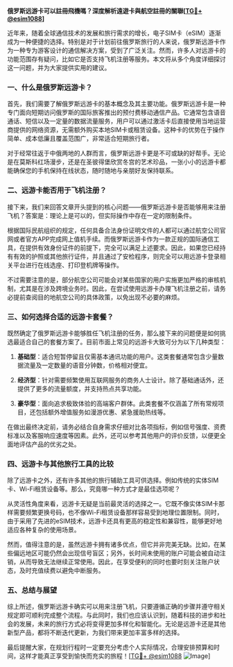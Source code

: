 **俄罗斯远游卡可以註冊飛機嗎？深度解析遠遊卡與航空註冊的關聯[[TG💪+ @esim1088](https://t.me/s/esim1088)]**

近年来，随着全球通信技术的发展和旅行需求的增长，电子SIM卡（eSIM）逐渐成为一种便捷的选择。特别是对于计划前往俄罗斯旅行的人来说，俄罗斯远游卡作为一种专为游客设计的通信解决方案，受到了广泛关注。然而，许多人对远游卡的功能范围存有疑问，比如它是否支持飞机注册等服务。本文将从多个角度详细探讨这一问题，并为大家提供实用的建议。

### 一、什么是俄罗斯远游卡？

首先，我们需要了解俄罗斯远游卡的基本概念及其主要功能。俄罗斯远游卡是一种专门面向短期访问俄罗斯的国际旅客推出的预付费移动通信产品。它通常包含语音通话、短信以及一定量的数据流量服务，用户可以通过激活卡后直接使用当地运营商提供的网络资源，无需额外购买本地SIM卡或租赁设备。这种卡的优势在于操作简单、成本低廉且覆盖范围广，非常适合短期旅行者。

对于经常往返于中俄两地的人群而言，俄罗斯远游卡更是不可或缺的好帮手。无论是在莫斯科红场漫步，还是在圣彼得堡欣赏冬宫的艺术珍品，一张小小的远游卡都能确保您的手机保持在线状态，随时随地与亲朋好友保持联系。

### 二、远游卡能否用于飞机注册？

接下来，我们来回答文章开头提到的核心问题——俄罗斯远游卡是否能够用来注册飞机？答案是：理论上是可以的，但实际操作中存在一定的限制条件。

根据国际民航组织的规定，任何具备合法身份证明文件的人都可以通过航空公司官网或者官方APP完成网上值机手续。而俄罗斯远游卡作为一款正规的国际通信工具，在提供有效身份证件的前提下，完全可以满足上述要求。因此，如果您已经持有有效的护照或其他旅行证件，并且通过了安检程序，则完全可以用远游卡登录相关平台进行在线选座、打印登机牌等操作。

不过需要注意的是，部分航空公司可能会对某些国家的用户实施更加严格的审核机制，尤其是在涉及跨境业务时。因此，在尝试使用远游卡办理飞机注册之前，请务必提前查阅目的地航空公司的具体政策，以免出现不必要的麻烦。

### 三、如何选择合适的远游卡套餐？

既然确定了俄罗斯远游卡能够胜任飞机注册的任务，那么接下来的问题便是如何挑选最适合自己的套餐方案了。目前市面上常见的远游卡大致可分为以下几种类型：

1. **基础型**：适合短暂停留且仅需基本通讯功能的用户。这类套餐通常包含少量数据流量及一定数量的语音分钟数，价格相对便宜。
   
2. **经济型**：针对需要频繁使用互联网服务的商务人士设计。除了基础通话外，还提供了更多的流量额度，并支持热点共享功能。

3. **豪华型**：面向追求极致体验的高端客户群体。此类套餐不仅涵盖了所有常规项目，还包括额外增值服务如漫游优惠、紧急援助热线等。

在做出最终决定前，请务必结合自身需求仔细对比各项指标，例如信号强度、资费标准以及客服响应速度等因素。此外，还可以参考其他用户的评价反馈，以便更全面地评估产品的优劣之处。

### 四、远游卡与其他旅行工具的比较

除了远游卡之外，还有许多其他的旅行辅助工具可供选择。例如传统的实体SIM卡、Wi-Fi租赁设备等。那么，究竟哪一种方式才是最佳选项呢？

从灵活性角度来看，远游卡无疑是当前最灵活的选择之一。它既不像实体SIM卡那样需要频繁更换号码，也不像Wi-Fi租赁设备那样容易受到地理位置限制。同时，由于采用了先进的eSIM技术，远游卡还具有更高的稳定性和兼容性，能够更好地适应各种复杂的使用场景。

然而，值得注意的是，虽然远游卡拥有诸多优点，但它并非完美无缺。比如，在某些偏远地区可能仍然会出现信号盲区；另外，长时间未使用的账户可能会被自动注销，从而导致无法继续正常使用。因此，在享受便利的同时也要时刻关注账户状态，及时充值续费以避免中断服务。

### 五、总结与展望

综上所述，俄罗斯远游卡确实可以用来注册飞机，只要遵循正确的步骤并遵守相关规定即可顺利完成整个流程。与此同时，我们也应该认识到，随着科技的进步和社会的发展，未来的旅行方式必将变得更加多样化和智能化。无论是远游卡还是其他新型产品，都将不断迭代更新，为我们带来更加丰富多样的选择。

最后提醒大家，在规划行程时一定要充分考虑个人实际情况，合理安排预算和时间，这样才能真正享受到愉快而充实的旅程！[[TG💪+ @esim1088](https://t.me/s/esim1088) ![Image](https://i.postimg.cc/4NQfJmqS/Snipaste-2025-05-13-00-14-12.png)]